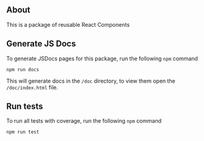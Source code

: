 ## About

This is a package of reusable React Components


## Generate JS Docs

To generate JSDocs pages for this package, run the following `npm` command

```
npm run docs
```

This will generate docs in the `/doc` directory, to view them open the `/doc/index.html` file.

## Run tests

To run all tests with coverage, run the following `npm` command

```
npm run test
```